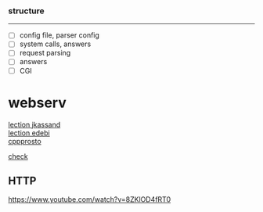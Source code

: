 ### structure
---
- [ ] config file, parser config
- [ ] system calls, answers
- [ ] request parsing
- [ ] answers
- [ ]  CGI

# webserv
[lection jkassand](https://www.youtube.com/watch?v=B_uB7oTHUh8)  
[lection edebi](https://www.youtube.com/watch?v=86sxYbUkJGk&t=2766s)  
[cppprosto](https://www.youtube.com/watch?v=A4y97MTqO6c)
  
[check](https://www.youtube.com/watch?v=8NyzCKdnxDQ)

## HTTP
https://www.youtube.com/watch?v=8ZKlOD4fRT0
